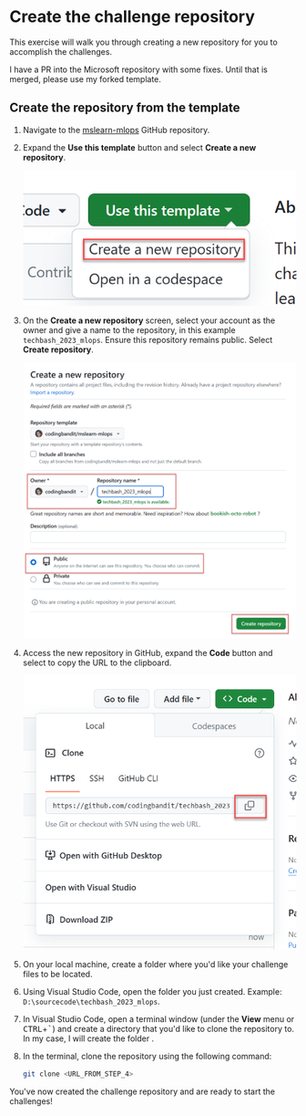 # Create the challenge repository

This exercise will walk you through creating a new repository for you to accomplish the challenges.

I have a PR into the Microsoft repository with some fixes. Until that is merged, please use my forked template.

## Create the repository from the template

1. Navigate to the [mslearn-mlops](https://github.com/codingbandit/mslearn-mlops) GitHub repository.

2. Expand the **Use this template** button and select **Create a new repository**.

    ![Screenshot of the GitHub template repository.](media/create_challenge_repository_1.png)

3. On the **Create a new repository** screen, select your account as the owner and give a name to the repository, in this example `techbash_2023_mlops`. Ensure this repository remains public. Select **Create repository**.

    ![Create a new repository form.](media/create_challenge_repository_2.png)

4. Access the new repository in GitHub, expand the **Code** button and select to copy the URL to the clipboard.

    ![Copy the clone URL](media/create_challenge_respository_3.png)

5. On your local machine, create a folder where you'd like your challenge files to be located.

6. Using Visual Studio Code, open the folder you just created. Example: `D:\sourcecode\techbash_2023_mlops`.

7. In Visual Studio Code, open a terminal window (under the **View** menu or <kbd>CTRL</kbd>+<kbd>`</kbd>) and create a directory that you'd like to clone the repository to. In my case, I will create the folder .

8. In the terminal, clone the repository using the following command:

    ```bash
    git clone <URL_FROM_STEP_4>
    ```

You've now created the challenge repository and are ready to start the challenges!
